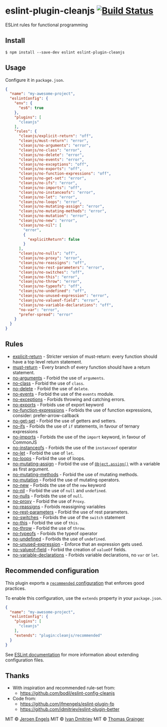 # eslint-plugin-cleanjs [![Build Status](https://travis-ci.org/eslint-plugin-cleanjs/eslint-plugin-cleanjs.svg?branch=master)](https://travis-ci.org/eslint-plugin-cleanjs/eslint-plugin-cleanjs)

ESLint rules for functional programming


## Install

```
$ npm install --save-dev eslint eslint-plugin-cleanjs
```

## Usage

Configure it in `package.json`.

<!-- EXAMPLE_CONFIGURATION:START -->
```json
{
  "name": "my-awesome-project",
  "eslintConfig": {
    "env": {
      "es6": true
    },
    "plugins": [
      "cleanjs"
    ],
    "rules": {
      "cleanjs/explicit-return": "off",
      "cleanjs/must-return": "error",
      "cleanjs/no-arguments": "error",
      "cleanjs/no-class": "error",
      "cleanjs/no-delete": "error",
      "cleanjs/no-events": "error",
      "cleanjs/no-exceptions": "off",
      "cleanjs/no-exports": "off",
      "cleanjs/no-function-expressions": "off",
      "cleanjs/no-get-set": "error",
      "cleanjs/no-ifs": "error",
      "cleanjs/no-imports": "off",
      "cleanjs/no-instanceofs": "error",
      "cleanjs/no-let": "error",
      "cleanjs/no-loops": "error",
      "cleanjs/no-mutating-assign": "error",
      "cleanjs/no-mutating-methods": "error",
      "cleanjs/no-mutation": "error",
      "cleanjs/no-new": "error",
      "cleanjs/no-nil": [
        "error",
        {
          "explicitReturn": false
        }
      ],
      "cleanjs/no-nulls": "off",
      "cleanjs/no-proxy": "error",
      "cleanjs/no-reassigns": "off",
      "cleanjs/no-rest-parameters": "error",
      "cleanjs/no-switches": "off",
      "cleanjs/no-this": "error",
      "cleanjs/no-throw": "error",
      "cleanjs/no-typeofs": "off",
      "cleanjs/no-undefined": "off",
      "cleanjs/no-unused-expression": "error",
      "cleanjs/no-valueof-field": "error",
      "cleanjs/no-variable-declarations": "off",
      "no-var": "error",
      "prefer-spread": "error"
    }
  }
}
```
<!-- EXAMPLE_CONFIGURATION:END -->


## Rules

<!-- RULES:START -->
- [explicit-return](docs/rules/explicit-return.md) - Stricter version of must-return: every function should have a top level return statement.
- [must-return](docs/rules/must-return.md) - Every branch of every function should have a return statement.
- [no-arguments](docs/rules/no-arguments.md) - Forbid the use of `arguments`.
- [no-class](docs/rules/no-class.md) - Forbid the use of `class`.
- [no-delete](docs/rules/no-delete.md) - Forbid the use of `delete`.
- [no-events](docs/rules/no-events.md) - Forbid the use of the `events` module.
- [no-exceptions](docs/rules/no-exceptions.md) - Forbids throwing and catching errors.
- [no-exports](docs/rules/no-exports.md) - Forbids use of export keyword
- [no-function-expressions](docs/rules/no-function-expressions.md) - Forbids the use of function expressions, consider: prefer-arrow-callback
- [no-get-set](docs/rules/no-get-set.md) - Forbid the use of getters and setters.
- [no-ifs](docs/rules/no-ifs.md) - Forbids the use of `if` statements, in favour of ternary expressions
- [no-imports](docs/rules/no-imports.md) - Forbids the use of the `import` keyword, in favour of CommonJS
- [no-instanceofs](docs/rules/no-instanceofs.md) - Forbids the use of the `instanceof` operator
- [no-let](docs/rules/no-let.md) - Forbid the use of `let`.
- [no-loops](docs/rules/no-loops.md) - Forbid the use of loops.
- [no-mutating-assign](docs/rules/no-mutating-assign.md) - Forbid the use of [`Object.assign()`](https://developer.mozilla.org/en-US/docs/Web/JavaScript/Reference/Global_Objects/Object/assign) with a variable as first argument.
- [no-mutating-methods](docs/rules/no-mutating-methods.md) - Forbid the use of mutating methods.
- [no-mutation](docs/rules/no-mutation.md) - Forbid the use of mutating operators.
- [no-new](docs/rules/no-new.md) - Forbids the use of the `new` keyword
- [no-nil](docs/rules/no-nil.md) - Forbid the use of `null` and `undefined`.
- [no-nulls](docs/rules/no-nulls.md) - Forbids the use of `null`.
- [no-proxy](docs/rules/no-proxy.md) - Forbid the use of `Proxy`.
- [no-reassigns](docs/rules/no-reassigns.md) - Forbids reassigning variables
- [no-rest-parameters](docs/rules/no-rest-parameters.md) - Forbid the use of rest parameters.
- [no-switches](docs/rules/no-switches.md) - Forbids the use of the `switch` statement
- [no-this](docs/rules/no-this.md) - Forbid the use of `this`.
- [no-throw](docs/rules/no-throw.md) - Forbid the use of `throw`.
- [no-typeofs](docs/rules/no-typeofs.md) - Forbids the typeof operator
- [no-undefined](docs/rules/no-undefined.md) - Forbids the use of `undefined`.
- [no-unused-expression](docs/rules/no-unused-expression.md) - Enforce that an expression gets used.
- [no-valueof-field](docs/rules/no-valueof-field.md) - Forbid the creation of `valueOf` fields.
- [no-variable-declarations](docs/rules/no-variable-declarations.md) - Forbids variable declarations, no `var` or `let`.

<!-- RULES:END -->

## Recommended configuration

This plugin exports a [`recommended` configuration](index.js) that enforces good practices.

To enable this configuration, use the `extends` property in your `package.json`.

```json
{
  "name": "my-awesome-project",
  "eslintConfig": {
    "plugins": [
      "cleanjs"
    ],
    "extends": "plugin:cleanjs/recommended"
  }
}
```

See [ESLint documentation](http://eslint.org/docs/user-guide/configuring#extending-configuration-files) for more information about extending configuration files.

## Thanks

* With inspiration and recommended rule-set from:
  * https://github.com/bodil/eslint-config-cleanjs
* Code from:
  * https://github.com/jfmengels/eslint-plugin-fp
  * https://github.com/idmitriev/eslint-plugin-better

MIT © [Jeroen Engels](https://github.com/jfmengels)
MIT © [Ivan Dmitriev](https://github.com/idmitriev)
MIT © [Thomas Grainger](https://github.com/graingert)
